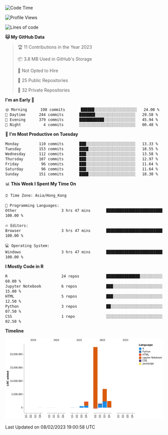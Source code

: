 

<!--**wt12318/wt12318** is a ✨ _special_ ✨ repository because its `README.md` (this file) appears on your GitHub profile.-->

<!--START_SECTION:waka-->
![Code Time](http://img.shields.io/badge/Code%20Time-570%20hrs%2057%20mins-blue)

![Profile Views](http://img.shields.io/badge/Profile%20Views-0-blue)

![Lines of code](https://img.shields.io/badge/From%20Hello%20World%20I%27ve%20Written-36%20Million%20lines%20of%20code-blue)

**🐱 My GitHub Data** 

> 🏆 11 Contributions in the Year 2023
 > 
> 📦 3.8 MB Used in GitHub's Storage 
 > 
> 🚫 Not Opted to Hire
 > 
> 📜 25 Public Repositories 
 > 
> 🔑 32 Private Repositories  
 > 
**I'm an Early 🐤** 

```text
🌞 Morning      198 commits       ██████░░░░░░░░░░░░░░░░░░░   24.00 % 
🌆 Daytime      244 commits       ███████░░░░░░░░░░░░░░░░░░   29.58 % 
🌃 Evening      379 commits       ███████████░░░░░░░░░░░░░░   45.94 % 
🌙 Night          4 commits       ░░░░░░░░░░░░░░░░░░░░░░░░░   00.48 % 

```
📅 **I'm Most Productive on Tuesday** 

```text
Monday         110 commits       ███░░░░░░░░░░░░░░░░░░░░░░   13.33 % 
Tuesday        153 commits       ████░░░░░░░░░░░░░░░░░░░░░   18.55 % 
Wednesday      112 commits       ███░░░░░░░░░░░░░░░░░░░░░░   13.58 % 
Thursday       107 commits       ███░░░░░░░░░░░░░░░░░░░░░░   12.97 % 
Friday          96 commits       ███░░░░░░░░░░░░░░░░░░░░░░   11.64 % 
Saturday        96 commits       ███░░░░░░░░░░░░░░░░░░░░░░   11.64 % 
Sunday         151 commits       ████░░░░░░░░░░░░░░░░░░░░░   18.30 % 

```


📊 **This Week I Spent My Time On** 

```text
⌚︎ Time Zone: Asia/Hong_Kong

💬 Programming Languages: 
Other                    3 hrs 47 mins       █████████████████████████   100.00 % 

🔥 Editors: 
Browser                  3 hrs 47 mins       █████████████████████████   100.00 % 

💻 Operating System: 
Windows                  3 hrs 47 mins       █████████████████████████   100.00 % 

```

**I Mostly Code in R** 

```text
R                        24 repos            ███████████████░░░░░░░░░░   60.00 % 
Jupyter Notebook         6 repos             ███░░░░░░░░░░░░░░░░░░░░░░   15.00 % 
HTML                     5 repos             ███░░░░░░░░░░░░░░░░░░░░░░   12.50 % 
Python                   3 repos             ██░░░░░░░░░░░░░░░░░░░░░░░   07.50 % 
CSS                      1 repo              ░░░░░░░░░░░░░░░░░░░░░░░░░   02.50 % 

```


**Timeline**

![Chart not found](https://raw.githubusercontent.com/wt12318/wt12318/main/charts/bar_graph.png) 


 Last Updated on 08/02/2023 19:00:58 UTC
<!--END_SECTION:waka-->


